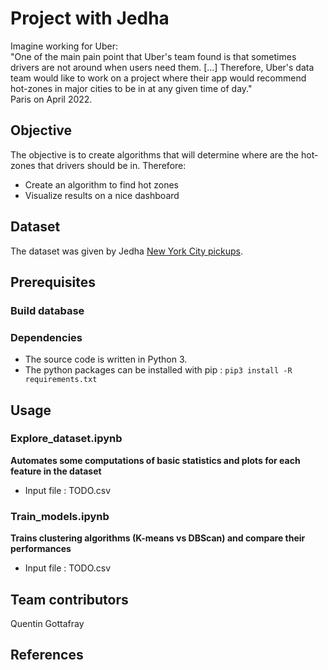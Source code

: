# Project with Jedha

Imagine working for Uber: <br />
"One of the main pain point that Uber's team found is that sometimes drivers are not around when users need them. [...] Therefore, Uber's data team would like to work on a project where their app would recommend hot-zones in major cities to be in at any given time of day." <br />
Paris on April 2022. 

## Objective
The objective is to create algorithms that will determine where are the hot-zones that drivers should be in. Therefore:

- Create an algorithm to find hot zones
- Visualize results on a nice dashboard

## Dataset
The dataset was given by Jedha [New York City pickups](https://full-stack-bigdata-datasets.s3.eu-west-3.amazonaws.com/Machine+Learning+non+Supervis%C3%A9/Projects/uber-trip-data.zip).

## Prerequisites

### Build database


### Dependencies
- The source code is written in Python 3.
- The python packages can be installed with pip : `pip3 install -R requirements.txt`

## Usage
### Explore_dataset.ipynb
**Automates some computations of basic statistics and plots for each feature in the dataset**
- Input file : TODO.csv

### Train_models.ipynb
**Trains clustering algorithms (K-means vs DBScan) and compare their performances**
- Input file : TODO.csv

## Team contributors
Quentin Gottafray

## References

